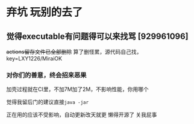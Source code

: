 # 弃坑 玩别的去了
## 觉得executable有问题得可以来找骂 [929961096]

~~actions留存文件已全部删除~~ 算了删怪累，源代码自己找，key=LXY1226/MiraiOK

### 对你们的善意，终会招来恶果
加壳过程就在CI里，不加7M加了2M，不影响性能，你用哪个

觉得我留后门的建议直接`java -jar`

正在用的应该不受影响，自动更新改天就更
懒得开源了 关我屁事
